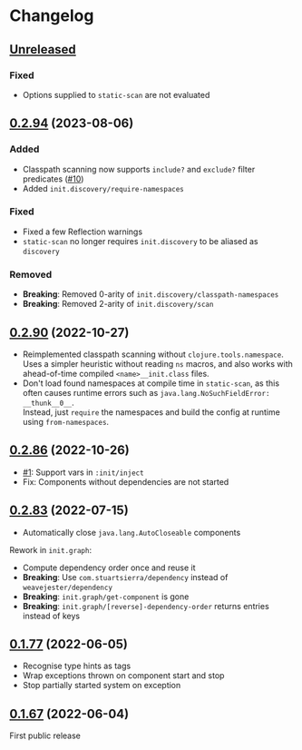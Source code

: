 # Changelog

## [Unreleased]

### Fixed

- Options supplied to `static-scan` are not evaluated

## [0.2.94] (2023-08-06)

### Added

- Classpath scanning now supports `include?` and `exclude?` filter predicates
  ([#10](https://github.com/ferdinand-beyer/init/issues/10))
- Added `init.discovery/require-namespaces`

### Fixed

- Fixed a few Reflection warnings
- `static-scan` no longer requires `init.discovery` to be aliased as `discovery`

### Removed

- **Breaking**: Removed 0-arity of `init.discovery/classpath-namespaces`
- **Breaking**: Removed 2-arity of `init.discovery/scan`

## [0.2.90] (2022-10-27)

- Reimplemented classpath scanning without `clojure.tools.namespace`.  
  Uses a simpler heuristic without reading `ns` macros, and also works
  with ahead-of-time compiled `<name>__init.class` files.
- Don't load found namespaces at compile time in `static-scan`, as this often
  causes runtime errors such as `java.lang.NoSuchFieldError: __thunk__0__`.  
  Instead, just `require` the namespaces and build the config at runtime using
  `from-namespaces`.

## [0.2.86] (2022-10-26)

- [#1](https://github.com/ferdinand-beyer/init/issues/1):
  Support vars in `:init/inject`
- Fix: Components without dependencies are not started

## [0.2.83] (2022-07-15)

- Automatically close `java.lang.AutoCloseable` components

Rework in `init.graph`:

- Compute dependency order once and reuse it
- **Breaking**: Use `com.stuartsierra/dependency` instead of `weavejester/dependency`
- **Breaking**: `init.graph/get-component` is gone
- **Breaking**: `init.graph/[reverse]-dependency-order` returns entries instead of keys

## [0.1.77] (2022-06-05)

- Recognise type hints as tags
- Wrap exceptions thrown on component start and stop
- Stop partially started system on exception

## [0.1.67] (2022-06-04)

First public release

[Unreleased]: https://github.com/ferdinand-beyer/init/compare/v0.2.94...HEAD
[0.2.94]: https://github.com/ferdinand-beyer/init/compare/v0.2.90...v0.2.94
[0.2.90]: https://github.com/ferdinand-beyer/init/compare/v0.2.86...v0.2.90
[0.2.86]: https://github.com/ferdinand-beyer/init/compare/v0.2.83...v0.2.86
[0.2.83]: https://github.com/ferdinand-beyer/init/compare/v0.1.77...v0.2.83
[0.1.77]: https://github.com/ferdinand-beyer/init/compare/v0.1.67...v0.1.77
[0.1.67]: https://github.com/ferdinand-beyer/init/releases/tag/v0.1.67
